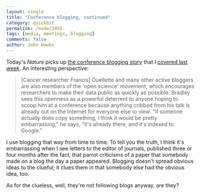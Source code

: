 ```yaml
---
layout: single 
title: "Conference blogging, continued" 
category: quickbit
permalink: /node/2055
tags: [media, meetings, blogging] 
comments: false 
author: John Hawks 
---
```


Today's <i>Nature</i> picks up <a href="http://www.nature.com/news/2009/090624/full/4591050a.html">the conference blogging story</a> that I <a href="http://johnhawks.net/weblog/topics/meta/blogging-scientific-conferences-macarthur-2009.html">covered last week</a>. An interesting perspective: 

<blockquote>[Cancer researcher Francis] Ouellette and many other active bloggers are also members of the 'open science' movement, which encourages researchers to make their data public as quickly as possible. Bradley sees this openness as a powerful deterrent to anyone hoping to scoop him at a conference because anything cribbed from his talk is already out on the Internet for everyone else to view. "If someone actually does copy something, I think it would be pretty embarrassing," he says, "it's already there, and it's indexed to Google."</blockquote>

I use blogging that way from time to time. To tell you the truth, I think it's embarrassing when I see letters to the editor of journals, published three or four months after the fact, that parrot criticisms of a paper that somebody made on a blog the day a paper appeared. Blogging doesn't spread obvious ideas to the clueful; it clues them in that somebody else had the obvious idea, too. 

As for the clueless, well, they're not following blogs anyway, are they? 


